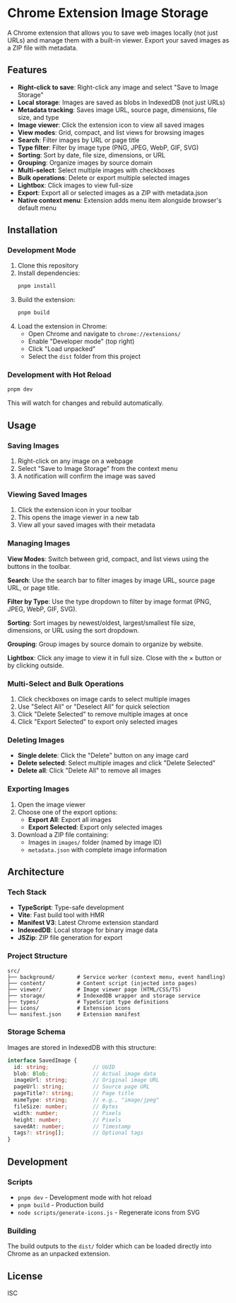 # Chrome Extension Image Storage

A Chrome extension that allows you to save web images locally (not just URLs) and manage them with a built-in viewer. Export your saved images as a ZIP file with metadata.

## Features

- **Right-click to save**: Right-click any image and select "Save to Image Storage"
- **Local storage**: Images are saved as blobs in IndexedDB (not just URLs)
- **Metadata tracking**: Saves image URL, source page, dimensions, file size, and type
- **Image viewer**: Click the extension icon to view all saved images
- **View modes**: Grid, compact, and list views for browsing images
- **Search**: Filter images by URL or page title
- **Type filter**: Filter by image type (PNG, JPEG, WebP, GIF, SVG)
- **Sorting**: Sort by date, file size, dimensions, or URL
- **Grouping**: Organize images by source domain
- **Multi-select**: Select multiple images with checkboxes
- **Bulk operations**: Delete or export multiple selected images
- **Lightbox**: Click images to view full-size
- **Export**: Export all or selected images as a ZIP with metadata.json
- **Native context menu**: Extension adds menu item alongside browser's default menu

## Installation

### Development Mode

1. Clone this repository
2. Install dependencies:
   ```bash
   pnpm install
   ```
3. Build the extension:
   ```bash
   pnpm build
   ```
4. Load the extension in Chrome:
   - Open Chrome and navigate to `chrome://extensions/`
   - Enable "Developer mode" (top right)
   - Click "Load unpacked"
   - Select the `dist` folder from this project

### Development with Hot Reload

```bash
pnpm dev
```

This will watch for changes and rebuild automatically.

## Usage

### Saving Images

1. Right-click on any image on a webpage
2. Select "Save to Image Storage" from the context menu
3. A notification will confirm the image was saved

### Viewing Saved Images

1. Click the extension icon in your toolbar
2. This opens the image viewer in a new tab
3. View all your saved images with their metadata

### Managing Images

**View Modes**: Switch between grid, compact, and list views using the buttons in the toolbar.

**Search**: Use the search bar to filter images by image URL, source page URL, or page title.

**Filter by Type**: Use the type dropdown to filter by image format (PNG, JPEG, WebP, GIF, SVG).

**Sorting**: Sort images by newest/oldest, largest/smallest file size, dimensions, or URL using the sort dropdown.

**Grouping**: Group images by source domain to organize by website.

**Lightbox**: Click any image to view it in full size. Close with the × button or by clicking outside.

### Multi-Select and Bulk Operations

1. Click checkboxes on image cards to select multiple images
2. Use "Select All" or "Deselect All" for quick selection
3. Click "Delete Selected" to remove multiple images at once
4. Click "Export Selected" to export only selected images

### Deleting Images

- **Single delete**: Click the "Delete" button on any image card
- **Delete selected**: Select multiple images and click "Delete Selected"
- **Delete all**: Click "Delete All" to remove all images

### Exporting Images

1. Open the image viewer
2. Choose one of the export options:
   - **Export All**: Export all images
   - **Export Selected**: Export only selected images
3. Download a ZIP file containing:
   - Images in `images/` folder (named by image ID)
   - `metadata.json` with complete image information

## Architecture

### Tech Stack

- **TypeScript**: Type-safe development
- **Vite**: Fast build tool with HMR
- **Manifest V3**: Latest Chrome extension standard
- **IndexedDB**: Local storage for binary image data
- **JSZip**: ZIP file generation for export

### Project Structure

```
src/
├── background/       # Service worker (context menu, event handling)
├── content/          # Content script (injected into pages)
├── viewer/           # Image viewer page (HTML/CSS/TS)
├── storage/          # IndexedDB wrapper and storage service
├── types/            # TypeScript type definitions
├── icons/            # Extension icons
└── manifest.json     # Extension manifest
```

### Storage Schema

Images are stored in IndexedDB with this structure:

```typescript
interface SavedImage {
  id: string;              // UUID
  blob: Blob;              // Actual image data
  imageUrl: string;        // Original image URL
  pageUrl: string;         // Source page URL
  pageTitle?: string;      // Page title
  mimeType: string;        // e.g., "image/jpeg"
  fileSize: number;        // Bytes
  width: number;           // Pixels
  height: number;          // Pixels
  savedAt: number;         // Timestamp
  tags?: string[];         // Optional tags
}
```

## Development

### Scripts

- `pnpm dev` - Development mode with hot reload
- `pnpm build` - Production build
- `node scripts/generate-icons.js` - Regenerate icons from SVG

### Building

The build outputs to the `dist/` folder which can be loaded directly into Chrome as an unpacked extension.

## License

ISC
